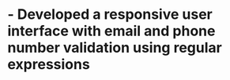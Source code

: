 # - Developed a responsive user interface with email and phone number validation using regular expressions
